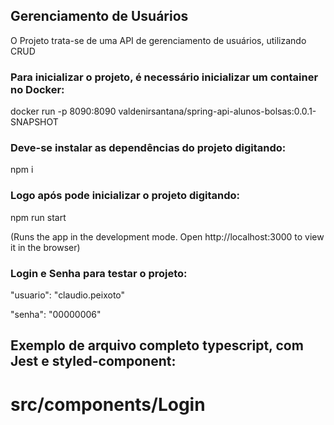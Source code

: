 ## Gerenciamento de Usuários

O Projeto trata-se de uma API de gerenciamento de usuários, utilizando CRUD


### Para inicializar o projeto, é necessário inicializar um container no Docker:

docker run -p 8090:8090 valdenirsantana/spring-api-alunos-bolsas:0.0.1-SNAPSHOT


### Deve-se instalar as dependências do projeto digitando:

npm i

### Logo após pode inicializar o projeto digitando:

npm run start

(Runs the app in the development mode.
Open http://localhost:3000 to view it in the browser)

### Login e Senha para testar o projeto:

"usuario": "claudio.peixoto"

"senha": "00000006"

## Exemplo de arquivo completo typescript, com Jest e styled-component:

# src/components/Login

